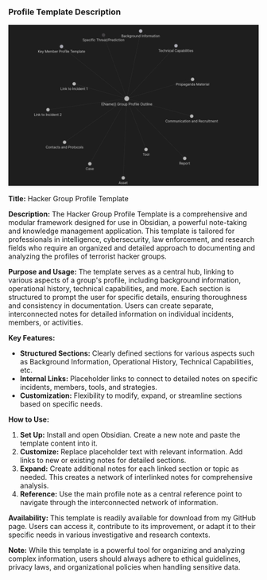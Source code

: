 ### Profile Template Description

![Visual Represenation fo the Profile Template](https://github.com/nemo-nesciam/Investigations/blob/main/assets/visual_representation_of_the_profile_tamplate.png "Visual Represenation fo the Profile Template")

**Title:** Hacker Group Profile Template

**Description:** 
The Hacker Group Profile Template is a comprehensive and modular framework designed for use in Obsidian, a powerful note-taking and knowledge management application. This template is tailored for professionals in intelligence, cybersecurity, law enforcement, and research fields who require an organized and detailed approach to documenting and analyzing the profiles of terrorist hacker groups.

**Purpose and Usage:**
The template serves as a central hub, linking to various aspects of a group's profile, including background information, operational history, technical capabilities, and more. Each section is structured to prompt the user for specific details, ensuring thoroughness and consistency in documentation. Users can create separate, interconnected notes for detailed information on individual incidents, members, or activities.

**Key Features:**
- **Structured Sections:** Clearly defined sections for various aspects such as Background Information, Operational History, Technical Capabilities, etc.
- **Internal Links:** Placeholder links to connect to detailed notes on specific incidents, members, tools, and strategies.
- **Customization:** Flexibility to modify, expand, or streamline sections based on specific needs.

**How to Use:**
1. **Set Up:** Install and open Obsidian. Create a new note and paste the template content into it.
2. **Customize:** Replace placeholder text with relevant information. Add links to new or existing notes for detailed sections.
3. **Expand:** Create additional notes for each linked section or topic as needed. This creates a network of interlinked notes for comprehensive analysis.
4. **Reference:** Use the main profile note as a central reference point to navigate through the interconnected network of information.

**Availability:**
This template is readily available for download from my GitHub page. Users can access it, contribute to its improvement, or adapt it to their specific needs in various investigative and research contexts.

**Note:** While this template is a powerful tool for organizing and analyzing complex information, users should always adhere to ethical guidelines, privacy laws, and organizational policies when handling sensitive data.
